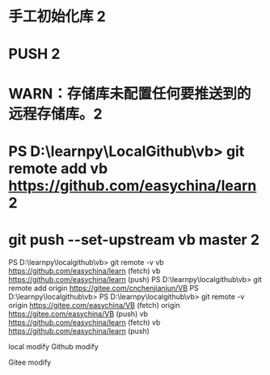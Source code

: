 # 手工初始化库 2
# PUSH 2
# WARN：存储库未配置任何要推送到的远程存储库。2
# PS D:\learnpy\LocalGithub\vb> git remote add vb https://github.com/easychina/learn 2
# git push --set-upstream vb master 2


PS D:\learnpy\localgithub\vb> git remote -v
vb      https://github.com/easychina/learn (fetch)
vb      https://github.com/easychina/learn (push)
PS D:\learnpy\localgithub\vb> git remote add origin https://gitee.com/cnchenjianjun/VB
PS D:\learnpy\localgithub\vb>
PS D:\learnpy\localgithub\vb> git remote -v
origin  https://gitee.com/easychina/VB (fetch)
origin  https://gitee.com/easychina/VB (push)
vb      https://github.com/easychina/learn (fetch)
vb      https://github.com/easychina/learn (push)

local modify
Github modify

Gitee modify
